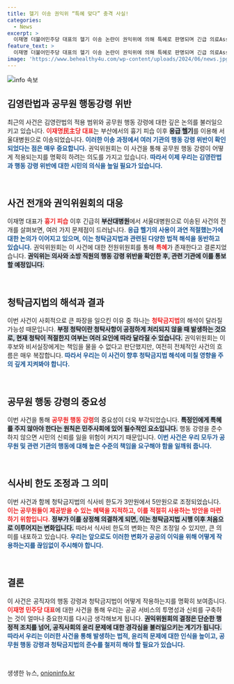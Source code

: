 ```yaml
---
title: 헬기 이송 권익위 “특혜 맞다” 충격 사실!
categories:
  - News
excerpt: >
  이재명 더불어민주당 대표의 헬기 이송 논란이 권익위에 의해 특혜로 판명되며 긴급 의료Assist 시스템에 대한 비판이 일고 있다. 식사비 한도도 3만원에서 5만원으로 조정, 실제 혜택은 누가 받을지 관심 집중!
feature_text: >
  이재명 더불어민주당 대표의 헬기 이송 논란이 권익위에 의해 특혜로 판명되며 긴급 의료Assist 시스템에 대한 비판이 일고 있다. 식사비 한도도 3만원에서 5만원으로 조정, 실제 혜택은 누가 받을지 관심 집중!
image: 'https://www.behealthy4u.com/wp-content/uploads/2024/06/news.jpg'
---
```


<p><img src="https://www.behealthy4u.com/wp-content/uploads/2024/06/news.jpg" alt="info 속보" /></p>

<h2 data-ke-size="size26">김영란법과 공무원 행동강령 위반</h2>

<p data-ke-size="size16">최근의 사건은 김영란법의 적용 범위와 공무원 행동 강령에 대한 깊은 논의를 불러일으키고 있습니다. <b><span style="color: #ee2323;">이재명民主당 대표</span></b>는 부산에서의 흉기 피습 이후 <b><span style="background-color: #21538527;">응급 헬기</span></b>를 이용해 서울대병원으로 이송되었습니다. <b><span style="color: #1a5490;">이러한 이송 과정에서 여러 기관의 행동 강령 위반이 확인되었다는 점은 매우 중요합니다.</span></b> 권익위원회는 이 사건을 통해 공무원 행동 강령이 어떻게 적용되는지를 명확히 하려는 의도를 가지고 있습니다. <b><span style="color: #1a5490;">따라서 이제 우리는 김영란법과 행동 강령 위반에 대한 시민의 의식을 높일 필요가 있습니다.</span></b></p>

<p data-ke-size="size16">&nbsp;</p>

<h2 data-ke-size="size26">사건 전개와 권익위원회의 대응</h2>

<p data-ke-size="size16">이재명 대표가 <b><span style="color: #ee2323;">흉기 피습</span></b> 이후 긴급히 <b><span style="background-color: #21538527;">부산대병원</span></b>에서 서울대병원으로 이송된 사건의 전개를 살펴보면, 여러 가지 문제점이 드러납니다. <b><span style="color: #1a5490;">응급 헬기의 사용이 과연 적절했는가에 대한 논의가 이어지고 있으며, 이는 청탁금지법과 관련된 다양한 법적 해석을 동반하고 있습니다.</span></b> 권익위원회는 이 사건에 대한 전원위원회를 통해 <b><span style="color: #ee2323;">특혜</span></b>가 존재한다고 결론지었습니다. <b><span style="background-color: #21538527;">권익위는 의사와 소방 직원의 행동 강령 위반을 확인한 후, 관련 기관에 이를 통보할 예정입니다.</span></b></p>

<p data-ke-size="size16">&nbsp;</p>

<h2 data-ke-size="size26">청탁금지법의 해석과 결과</h2>

<p data-ke-size="size16">이번 사건이 사회적으로 큰 파장을 일으킨 이유 중 하나는 <b><span style="color: #ee2323;">청탁금지법</span></b>의 해석이 달라질 가능성 때문입니다. <b><span style="background-color: #21538527;">부정 청탁이란 청탁사항이 공정하게 처리되지 않을 때 발생하는 것으로, 현재 청탁이 적절한지 여부는 여러 요인에 따라 달라질 수 있습니다.</span></b> 권익위원회는 이 후보와 비서실장에게는 책임을 물을 수 없다고 판단했지만, 여전히 전체적인 사건의 흐름은 매우 복잡합니다. <b><span style="color: #1a5490;">따라서 우리는 이 사건이 향후 청탁금지법 해석에 미칠 영향을 주의 깊게 지켜봐야 합니다.</span></b></p>

<p data-ke-size="size16">&nbsp;</p>

<h2 data-ke-size="size26">공무원 행동 강령의 중요성</h2>

<p data-ke-size="size16">이번 사건을 통해 <b><span style="color: #ee2323;">공무원 행동 강령</span></b>의 중요성이 더욱 부각되었습니다. <b><span style="background-color: #21538527;">특정인에게 특혜를 주지 않아야 한다는 원칙은 민주사회에 있어 필수적인 요소입니다.</span></b> 행동 강령을 준수하지 않으면 시민의 신뢰를 잃을 위험이 커지기 때문입니다. <b><span style="color: #1a5490;">이번 사건은 우리 모두가 공무원 및 관련 기관의 행동에 대해 높은 수준의 책임을 요구해야 함을 일깨워 줍니다.</span></b></p>

<p data-ke-size="size16">&nbsp;</p>

<h2 data-ke-size="size26">식사비 한도 조정과 그 의미</h2>

<p data-ke-size="size16">이번 사건과 함께 청탁금지법의 식사비 한도가 3만원에서 5만원으로 조정되었습니다. <b><span style="color: #ee2323;">이는 공무원들이 제공받을 수 있는 혜택을 지적하고, 이를 적절히 사용하는 방안을 마련하기 위함입니다.</span></b> <b><span style="background-color: #21538527;">정부가 이를 상정해 의결하게 되면, 이는 청탁금지법 시행 이후 처음으로 이루어지는 변화입니다.</span></b> 따라서 식사비 한도의 변화는 작은 조정일 수 있지만, 큰 의미를 내포하고 있습니다. <b><span style="color: #1a5490;">우리는 앞으로도 이러한 변화가 공공의 이익을 위해 어떻게 작용하는지를 끊임없이 주시해야 합니다.</span></b></p>

<p data-ke-size="size16">&nbsp;</p>

<h2 data-ke-size="size26">결론</h2>

<p data-ke-size="size16">이 사건은 공직자의 행동 강령과 청탁금지법이 어떻게 작용하는지를 명확히 보여줍니다. <b><span style="color: #ee2323;">이재명 민주당 대표</span></b>에 대한 사건을 통해 우리는 공공 서비스의 투명성과 신뢰를 구축하는 것이 얼마나 중요한지를 다시금 생각해보게 됩니다. <b><span style="background-color: #21538527;">권익위원회의 결정은 단순한 행정적 조치를 넘어, 공직사회의 윤리 문제에 대한 경각심을 불러일으키는 계기가 됩니다.</span></b> <b><span style="color: #1a5490;">따라서 우리는 이러한 사건을 통해 발생하는 법적, 윤리적 문제에 대한 인식을 높이고, 공무원 행동 강령과 청탁금지법의 준수를 철저히 해야 할 필요가 있습니다.</span></b></p>

<p data-ke-size="size16">&nbsp;</p>
생생한 뉴스, <a href="https://onioninfo.kr" rel="dofollow">onioninfo.kr</a>



